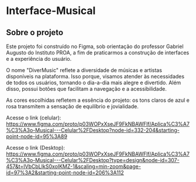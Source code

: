 # Interface-Musical

## Sobre o projeto

Este projeto foi construído no Figma, sob orientação do professor Gabriel Augusto do Instituto PROA, a fim 
de praticarmos a construção de interfaces e a experiência do usuário. 

O nome "DiverMusic" reflete a diversidade de músicas e artistas disponíveis na plataforma. Isso porque, 
visamos atender às necessidades de todos os usuários, tornando o dia-a-dia mais alegre e divertido. Além disso,
possui botões que facilitam a navegação e a acessibilidade. 

As cores escolhidas refletem a essência do projeto: os tons claros de azul e rosa transmitem a sensação de 
equilíbrio e jovialidade. 

Acesse o link (celular): https://www.figma.com/proto/p03WOPxXseJF9FkNBAWFlf/Aplica%C3%A7%C3%A3o-Musical---Celular%2FDesktop?node-id=332-204&starting-point-node-id=95%3A89

Acesse o link (Desktop): https://www.figma.com/proto/p03WOPxXseJF9FkNBAWFlf/Aplica%C3%A7%C3%A3o-Musical---Celular%2FDesktop?type=design&node-id=307-457&t=IVbCbLIkS0xoIKMZ-1&scaling=min-zoom&page-id=97%3A2&starting-point-node-id=206%3A112
